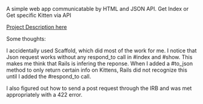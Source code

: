 A simple web app communicatable by HTML and JSON API.
Get Index or Get specific Kitten via API


[Project Description here](https://www.theodinproject.com/courses/ruby-on-rails/lessons/kittens-api)

Some thoughts:

I accidentally used Scaffold, which did most of the work for me. 
I notice that Json request works without any respond_to call in \#index and \#show. This makes me think that Rails is infering the reponse. When I added a \#to_json method to only return certain info on Kittens, Rails did not recognize this until I added the \#respond_to call.

I also figured out how to send a post request through the IRB and was met appropriately with a 422 error.
